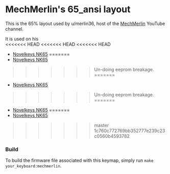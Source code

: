 # MechMerlin's 65_ansi layout

This is the 65% layout used by u/merlin36, host of the [MechMerlin](www.youtube.com/mechmerlin) 
YouTube channel.

It is used on his   
<<<<<<< HEAD
<<<<<<< HEAD
<<<<<<< HEAD
* [Novelkeys NK65](https://github.com/qmk/qmk_firmware/tree/master/keyboards/nk65)
=======
* [Novelkeys NK65](https://github.com/qmk/qmk_firmware/tree/master/keyboards/nk65) 
>>>>>>> Un-doing eeprom breakage.
=======
* [Novelkeys NK65](https://github.com/qmk/qmk_firmware/tree/master/keyboards/nk65) 
>>>>>>> Un-doing eeprom breakage.
=======
* [Novelkeys NK65](https://github.com/qmk/qmk_firmware/tree/master/keyboards/nk65) 
=======
* [Novelkeys NK65](https://github.com/qmk/qmk_firmware/tree/master/keyboards/nk65)
>>>>>>> master
>>>>>>> 1c760c772769bb352777e239c23c0560b4593782

### Build
To build the firmware file associated with this keymap, simply run `make your_keyboard:mechmerlin`.